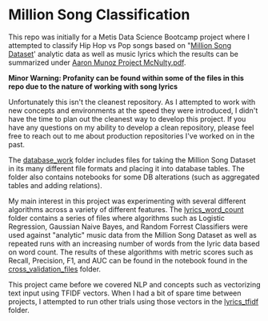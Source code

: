 # Million Song Classification

This repo was initially for a Metis Data Science Bootcamp project where I attempted to classify Hip Hop vs Pop songs based on "[Million Song Dataset](https://labrosa.ee.columbia.edu/millionsong/)' analytic data as well as music lyrics which the results can be summarized under [Aaron Munoz Project McNulty.pdf](Aaron%20Munoz%20Project%20McNulty.pdf).

**Minor Warning: Profanity can be found within some of the files in this repo due to the nature of working with song lyrics**

Unfortunately this isn't the cleanest repository. As I attempted to work with new concepts and environments at the speed they were introduced, I didn't have the time to plan out the cleanest way to develop this project. If you have any questions on my ability to develop a clean repository, please feel free to reach out to me about production repositories I've worked on in the past.

The [database_work](/database_work) folder includes files for taking the Million Song Dataset in its many different file formats and placing it into database tables. The folder also contains notebooks for some DB alterations (such as aggregated tables and adding relations).

My main interest in this project was experimenting with several different algorithms across a variety of different features. The [lyrics_word_count](/lyrics_word_count) folder contains a series of files where algorithms such as Logistic Regression, Gaussian Naive Bayes, and Random Forrest Classifiers were used against "analytic" music data from the Million Song Dataset as well as repeated runs with an increasing number of words from the lyric data based on word count. The results of these algorithms with metric scores such as Recall, Precision, F1, and AUC can be found in the notebook found in the [cross_validation_files](/cross_validation_files) folder.

This project came before we covered NLP and concepts such as vectorizing text input using TFIDF vectors. When I had a bit of spare time between projects, I attempted to run other trials using those vectors in the [lyrics_tfidf](/lyrics_tfidf) folder.
